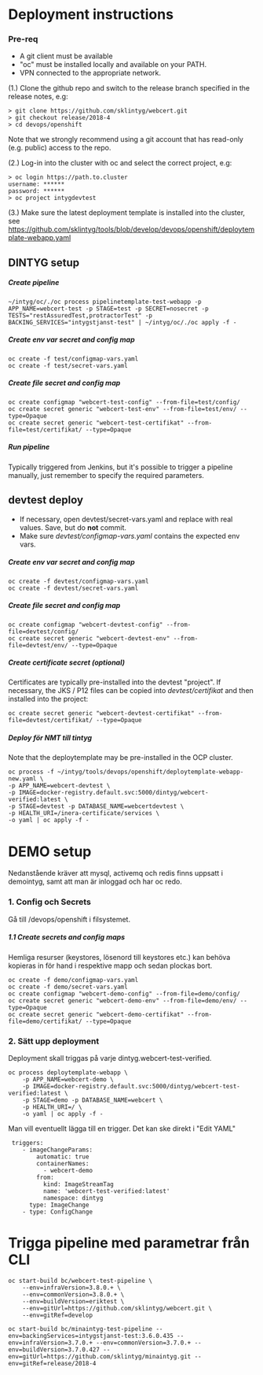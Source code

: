 # Deployment instructions

### Pre-req

- A git client must be available
- "oc" must be installed locally and available on your PATH.
- VPN connected to the appropriate network.

(1.) Clone the github repo and switch to the release branch specified in the release notes, e.g:

    
    > git clone https://github.com/sklintyg/webcert.git
    > git checkout release/2018-4
    > cd devops/openshift
    
Note that we strongly recommend using a git account that has read-only (e.g. public) access to the repo.
    
(2.) Log-in into the cluster with oc and select the correct project, e.g:

    
    > oc login https://path.to.cluster
    username: ******
    password: ******
    > oc project intygdevtest

(3.) Make sure the latest deployment template is installed into the cluster, see https://github.com/sklintyg/tools/blob/develop/devops/openshift/deploytemplate-webapp.yaml

    
## DINTYG setup

##### Create pipeline

    ~/intyg/oc/./oc process pipelinetemplate-test-webapp -p APP_NAME=webcert-test -p STAGE=test -p SECRET=nosecret -p TESTS="restAssuredTest,protractorTest" -p BACKING_SERVICES="intygstjanst-test" | ~/intyg/oc/./oc apply -f -

##### Create env var secret and config map

    oc create -f test/configmap-vars.yaml
    oc create -f test/secret-vars.yaml
    
##### Create file secret and config map

    oc create configmap "webcert-test-config" --from-file=test/config/
    oc create secret generic "webcert-test-env" --from-file=test/env/ --type=Opaque
    oc create secret generic "webcert-test-certifikat" --from-file=test/certifikat/ --type=Opaque
    
##### Run pipeline
Typically triggered from Jenkins, but it's possible to trigger a pipeline manually, just remember to specify the required parameters.

## devtest deploy

- If necessary, open devtest/secret-vars.yaml and replace <placeholder> with real values. Save, but do **not** commit. 
- Make sure _devtest/configmap-vars.yaml_ contains the expected env vars.

##### Create env var secret and config map

    oc create -f devtest/configmap-vars.yaml
    oc create -f devtest/secret-vars.yaml
    
##### Create file secret and config map

    oc create configmap "webcert-devtest-config" --from-file=devtest/config/
    oc create secret generic "webcert-devtest-env" --from-file=devtest/env/ --type=Opaque
    
##### Create certificate secret (optional)
Certificates are typically pre-installed into the devtest "project". If necessary, the JKS / P12 files can be copied into _devtest/certifikat_ and then installed into the project:    
    
    oc create secret generic "webcert-devtest-certifikat" --from-file=devtest/certifikat/ --type=Opaque

##### Deploy för NMT till tintyg

Note that the deploytemplate may be pre-installed in the OCP cluster.

    oc process -f ~/intyg/tools/devops/openshift/deploytemplate-webapp-new.yaml \
    -p APP_NAME=webcert-devtest \
    -p IMAGE=docker-registry.default.svc:5000/dintyg/webcert-verified:latest \
    -p STAGE=devtest -p DATABASE_NAME=webcertdevtest \
    -p HEALTH_URI=/inera-certificate/services \
    -o yaml | oc apply -f -





# DEMO setup
Nedanstående kräver att mysql, activemq och redis finns uppsatt i demointyg, samt att man är inloggad och har oc redo.

### 1. Config och Secrets
Gå till /devops/openshift i filsystemet.
       
##### 1.1 Create secrets and config maps
Hemliga resurser (keystores, lösenord till keystores etc.) kan behöva kopieras in för hand i respektive mapp och sedan plockas bort.

    oc create -f demo/configmap-vars.yaml
    oc create -f demo/secret-vars.yaml
    oc create configmap "webcert-demo-config" --from-file=demo/config/
    oc create secret generic "webcert-demo-env" --from-file=demo/env/ --type=Opaque
    oc create secret generic "webcert-demo-certifikat" --from-file=demo/certifikat/ --type=Opaque

### 2. Sätt upp deployment
Deployment skall triggas på varje dintyg.webcert-test-verified.
    
    oc process deploytemplate-webapp \
        -p APP_NAME=webcert-demo \
        -p IMAGE=docker-registry.default.svc:5000/dintyg/webcert-test-verified:latest \
        -p STAGE=demo -p DATABASE_NAME=webcert \
        -p HEALTH_URI=/ \
        -o yaml | oc apply -f -

Man vill eventuellt lägga till en trigger. Det kan ske direkt i "Edit YAML"

     triggers:
        - imageChangeParams:
            automatic: true
            containerNames:
              - webcert-demo
            from:
              kind: ImageStreamTag
              name: 'webcert-test-verified:latest'
              namespace: dintyg
          type: ImageChange
        - type: ConfigChange




# Trigga pipeline med parametrar från CLI

    oc start-build bc/webcert-test-pipeline \
        --env=infraVersion=3.8.0.+ \
        --env=commonVersion=3.8.0.+ \
        --env=buildVersion=eriktest \
        --env=gitUrl=https://github.com/sklintyg/webcert.git \
        --env=gitRef=develop

    oc start-build bc/minaintyg-test-pipeline --env=backingServices=intygstjanst-test:3.6.0.435 --env=infraVersion=3.7.0.+ --env=commonVersion=3.7.0.+ --env=buildVersion=3.7.0.427 --env=gitUrl=https://github.com/sklintyg/minaintyg.git --env=gitRef=release/2018-4

